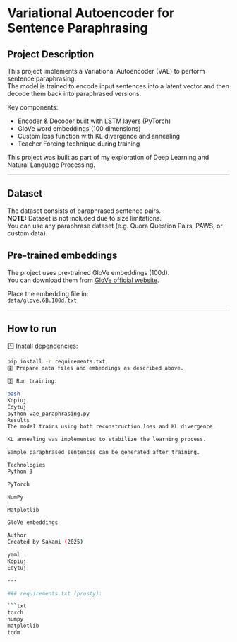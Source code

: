 # Variational Autoencoder for Sentence Paraphrasing

## Project Description

This project implements a Variational Autoencoder (VAE) to perform sentence paraphrasing.  
The model is trained to encode input sentences into a latent vector and then decode them back into paraphrased versions.

Key components:
- Encoder & Decoder built with LSTM layers (PyTorch)
- GloVe word embeddings (100 dimensions)
- Custom loss function with KL divergence and annealing
- Teacher Forcing technique during training

This project was built as part of my exploration of Deep Learning and Natural Language Processing.

---

## Dataset

The dataset consists of paraphrased sentence pairs.  
**NOTE:** Dataset is not included due to size limitations.  
You can use any paraphrase dataset (e.g. Quora Question Pairs, PAWS, or custom data).

## Pre-trained embeddings

The project uses pre-trained GloVe embeddings (100d).  
You can download them from [GloVe official website](https://nlp.stanford.edu/projects/glove/).

Place the embedding file in:  
`data/glove.6B.100d.txt`

---

## How to run

1️⃣ Install dependencies:
```bash
pip install -r requirements.txt
2️⃣ Prepare data files and embeddings as described above.

3️⃣ Run training:

bash
Kopiuj
Edytuj
python vae_paraphrasing.py
Results
The model trains using both reconstruction loss and KL divergence.

KL annealing was implemented to stabilize the learning process.

Sample paraphrased sentences can be generated after training.

Technologies
Python 3

PyTorch

NumPy

Matplotlib

GloVe embeddings

Author
Created by Sakami (2025)

yaml
Kopiuj
Edytuj

---

### requirements.txt (prosty):

```txt
torch
numpy
matplotlib
tqdm